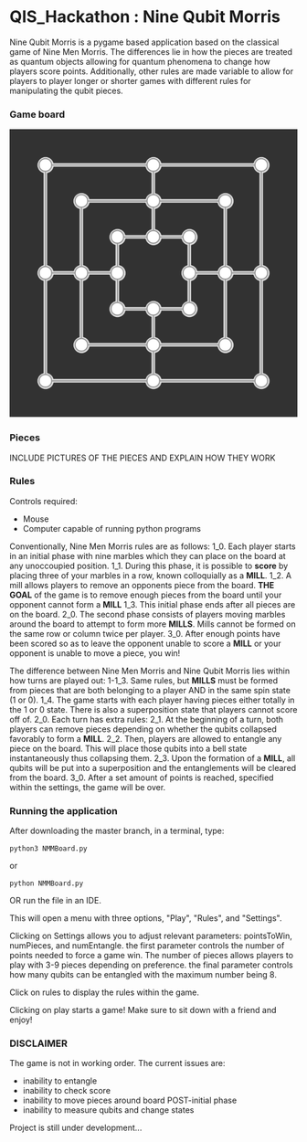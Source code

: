 # QIS_Hackathon : Nine Qubit Morris
Nine Qubit Morris is a pygame based application based on the classical game of Nine Men Morris. The differences lie in how the pieces are treated as quantum objects allowing for quantum phenomena to change how players score points. Additionally, other rules are made variable to allow for players to player longer or shorter games with different rules for manipulating the qubit pieces.

### Game board
![Game board](/data/canvas.png)

### Pieces
INCLUDE PICTURES OF THE PIECES AND EXPLAIN HOW THEY WORK

### Rules
Controls required: 
- Mouse
- Computer capable of running python programs

Conventionally, Nine Men Morris rules are as follows: 
1_0.    Each player starts in an initial phase with nine marbles which they can place on the board at any unoccoupied position. 
1_1.    During this phase, it is possible to **score** by placing three of your marbles in a row, known colloquially as a **MILL**.
1_2.    A mill allows players to remove an opponents piece from the board. **THE GOAL** of the game is to remove enough pieces from the board until your opponent cannot form a **MILL**
1_3.    This initial phase ends after all pieces are on the board.
2_0.    The second phase consists of players moving marbles around the board to attempt to form more **MILLS**. Mills cannot be formed on the same row or column twice per player.
3_0.    After enough points have been scored so as to leave the opponent unable to score a **MILL** or your opponent is unable to move a piece, you win!

The difference between Nine Men Morris and Nine Qubit Morris lies within how turns are played out:
1-1_3. Same rules, but **MILLS** must be formed from pieces that are both belonging to a player AND in the same spin state (1 or 0).
1_4.   The game starts with each player having pieces either totally in the 1 or 0 state. There is also a superposition state that players cannot score off of.
2_0.   Each turn has extra rules:
2_1.   At the beginning of a turn, both players can remove pieces depending on whether the qubits collapsed favorably to form a **MILL**. 
2_2.   Then, players are allowed to entangle any piece on the board. This will place those qubits into a bell state instantaneously thus collapsing them.
2_3.   Upon the formation of a **MILL**, all qubits will be put into a superposition and the entanglements will be cleared from the board.
3_0.   After a set amount of points is reached, specified within the settings, the game will be over.

### Running the application
After downloading the master branch, in a terminal, type:
```
python3 NMMBoard.py
```
or 
```
python NMMBoard.py
```
OR run the file in an IDE.

This will open a menu with three options, "Play", "Rules", and "Settings". 

Clicking on Settings allows you to adjust relevant parameters: pointsToWin, numPieces, and numEntangle. the first parameter controls the number of points needed to force a game win. The number of pieces allows players to play with 3-9 pieces depending on preference. the final parameter controls how many qubits can be entangled with the maximum number being 8. 

Click on rules to display the rules within the game.

Clicking on play starts a game! Make sure to sit down with a friend and enjoy!

### DISCLAIMER
The game is not in working order. The current issues are: 
- inability to entangle
- inability to check score
- inability to move pieces around board POST-initial phase
- inability to measure qubits and change states

Project is still under development...
